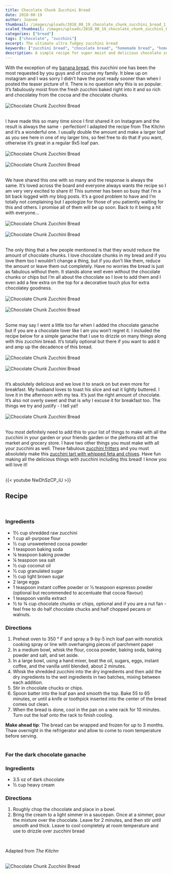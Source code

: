 ```yaml
---
title: Chocolate Chunk Zucchini Bread
date: 2018-08-19
author: Joanne
thumbnail: /images/uploads/2018_08_19_chocolate_chunk_zucchini_bread_1.jpg
scaled_thumbnail: /images/uploads/2018_08_19_chocolate_chunk_zucchini_bread_0.jpg
categories: ["bread"]
tags: ["chocolate", "zucchini"]
excerpt: The ultimate ultra fudgey zucchini bread
keywords: ["zucchini bread", "chocolate bread", "homemade bread", "homemade zucchini bread"]
description: A simple recipe for super moist and delicious chocolate zucchini bread.
---
```


With the exception of my [banana bread](https://www.oliveandmango.com/no-fail-banana-bread/), this zucchini one has been the most requested by you guys and of course my family. It blew up on instagram and I was sorry I didn’t have the post ready sooner than when I posted the teaser picture of it. There is no question why this is so popular. It’s fabulously moist from the fresh zucchini baked right into it and so rich and chocolatey from the cocoa and the chocolate chunks.
</br>
</br>
![Chocolate Chunk Zucchini Bread](/images/uploads/2018_08_19_chocolate_chunk_zucchini_bread_2.jpg)
</br>
</br>

I have made this so many time since I first shared it on Instagram and the result is always the same - perfection! I adapted the recipe from The Kitchn and it’s a wonderful one. I usually double the amount and make a larger loaf as you see here in one of my larger tins, so feel free to do that if you want, otherwise it’s great in a regular 9x5 loaf pan.
</br>
</br>
![Chocolate Chunk Zucchini Bread](/images/uploads/2018_08_19_chocolate_chunk_zucchini_bread_3.jpg)
</br>
</br>
![Chocolate Chunk Zucchini Bread](/images/uploads/2018_08_19_chocolate_chunk_zucchini_bread_4.jpg)
</br>
</br>

We have shared this one with so many and the response is always the same. It’s loved across the board and everyone always wants the recipe so I am very very excited to share it! This summer has been so busy that I’m a bit back logged with my blog posts. It’s a good problem to have and I’m totally not complaining but I apologize for those of you patiently waiting for this and others. I promise all of them will be up soon. Back to it being a hit with everyone...
</br>
</br>
![Chocolate Chunk Zucchini Bread](/images/uploads/2018_08_19_chocolate_chunk_zucchini_bread_5.jpg)
</br>
</br>
![Chocolate Chunk Zucchini Bread](/images/uploads/2018_08_19_chocolate_chunk_zucchini_bread_6.jpg)
</br>
</br>

The only thing that a few people mentioned is that they would reduce the amount of chocolate chunks. I love chocolate chunks in my bread and if you love them too I wouldn’t change a thing, but if you don’t like them, reduce the amount or leave them out completely. Have no worries the bread is just as fabulous without them. It stands alone well even without the chocolate chunks or chips but I’m all about the chocolate so I love to add them and I even add a few extra on the top for a decorative touch plus for extra chocolatey goodness.
</br>
</br>
![Chocolate Chunk Zucchini Bread](/images/uploads/2018_08_19_chocolate_chunk_zucchini_bread_7.jpg)
</br>
</br>
![Chocolate Chunk Zucchini Bread](/images/uploads/2018_08_19_chocolate_chunk_zucchini_bread_8.jpg)
</br>
</br>

Some may say I went a little too far when I added the chocolate ganache but if you are a chocolate lover like I am you won’t regret it. I included the recipe below for a simple ganache that I use to drizzle on many things along with this zucchini bread. It’s totally optional but there if you want to add it and amp up the decadence of this bread.
</br>
</br>
![Chocolate Chunk Zucchini Bread](/images/uploads/2018_08_19_chocolate_chunk_zucchini_bread_9.jpg)
</br>
</br>
![Chocolate Chunk Zucchini Bread](/images/uploads/2018_08_19_chocolate_chunk_zucchini_bread_10.jpg)
</br>
</br>

It’s absolutely delicious and we love it to snack on but even more for breakfast. My husband loves to toast his slice and eat it lightly buttered. I love it in the afternoon with my tea. It’s just the right amount of chocolate. It’s also not overly sweet and that is why I excuse it for breakfast too. The things we try and justify - I tell ya!!
</br>
</br>
![Chocolate Chunk Zucchini Bread](/images/uploads/2018_08_19_chocolate_chunk_zucchini_bread_11.jpg)
</br>
</br>

You most definitely need to add this to your list of things to make with all the zucchini in your garden or your friends garden or the plethora still at the market and grocery store. I have two other things you must make with all your zucchini as well. These fabulous [zucchini fritters](https://www.oliveandmango.com/zucchini-fritters/) and you must absolutely make this [zucchini tart with whipped feta and chives](https://www.oliveandmango.com/zucchini-tart-with-whipped-feta-and-chives/). Have fun making all the delicious things with zucchini including this bread! I know you will love it!
</br>
</br>

{{< youtube NwDhSzCP_iU >}}
</br>

## Recipe
</br>

### Ingredients

* 1&frac12; cup shredded raw zucchini
* 1 cup all-purpose flour
* &frac12; cup unsweetened cocoa powder
* 1 teaspoon baking soda
* &frac14; teaspoon baking powder
* &frac14; teaspoon sea salt
* &frac12; cup coconut oil
* &frac12; cup granulated sugar
* &frac12; cup light brown sugar
* 2 large eggs
* 1 teaspoon instant coffee powder or &frac12; teaspoon espresso powder (optional but recommended to accentuate that cocoa flavour)
* 1 teaspoon vanilla extract
* &frac12; to &frac34; cup chocolate chunks or chips, optional and if you are a nut fan - feel free to do half chocolate chucks and half chopped pecans or walnuts.

### Directions

1. Preheat oven to 350 &deg; F and spray a 9-by-5 inch loaf pan with nonstick cooking spray or line with overhanging pieces of parchment paper
2. In a medium bowl, whisk the flour, cocoa powder, baking soda, baking powder and salt, and set aside.
3. In a large bowl, using a hand mixer, beat the oil, sugars, eggs, instant coffee, and the vanilla until blended, about 2 minutes.
4. Whisk the shredded zucchini into the dry ingredients and then add the dry ingredients to the wet ingredients in two batches, mixing between each addition. 
5. Stir in chocolate chucks or chips.
6. Spoon batter into the loaf pan and smooth the top. Bake 55 to 65 minutes, or until a knife or toothpick inserted into the center of the bread comes out clean.
7. When the bread is done, cool in the pan on a wire rack for 10 minutes. Turn out the loaf onto the rack to finish cooling.

__Make ahead tip__: The bread can be wrapped and frozen for up to 3 months. Thaw overnight in the refrigerator and allow to come to room temperature before serving.
</br>
</br>

### For the dark chocolate ganache

### Ingredients

* 3.5 oz of dark chocolate 
* &frac12; cup heavy cream

### Directions

1. Roughly chop the chocolate and place in a bowl.
1. Bring the cream to a light simmer in a saucepan. Once at a simmer, pour the mixture over the chocolate. Leave for 2 minutes, and then stir until smooth and thick. Leave to cool completely at room temperature and use to drizzle over zucchini bread
</br>

Adapted from _The Kitchn_
</br>
</br>

![Chocolate Chunk Zucchini Bread](/images/uploads/2018_08_19_chocolate_chunk_zucchini_bread_12.jpg)
